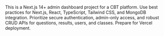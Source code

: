 <!-- Use this file to provide workspace-specific custom instructions to Copilot. For more details, visit https://code.visualstudio.com/docs/copilot/copilot-customization#_use-a-githubcopilotinstructionsmd-file -->

This is a Next.js 14+ admin dashboard project for a CBT platform. Use best practices for Next.js, React, TypeScript, Tailwind CSS, and MongoDB integration. Prioritize secure authentication, admin-only access, and robust CRUD APIs for questions, results, users, and classes. Prepare for Vercel deployment.
